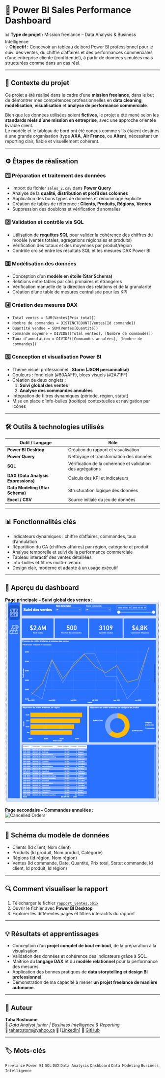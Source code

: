 # 💼 Power BI Sales Performance Dashboard

📊 **Type de projet :** Mission freelance – Data Analysis & Business Intelligence  
💡 **Objectif :** Concevoir un tableau de bord Power BI professionnel pour le suivi des ventes, du chiffre d’affaires et des performances commerciales d’une entreprise cliente (confidentiel), à partir de données simulées mais structurées comme dans un cas réel.

---

## 🧭 Contexte du projet

Ce projet a été réalisé dans le cadre d’une **mission freelance**, dans le but de démontrer mes compétences professionnelles en **data cleaning**, **modélisation**, **visualisation** et **analyse de performance commerciale**.  

Bien que les données utilisées soient **fictives**, le projet a été mené selon les **standards réels d’une mission en entreprise**, avec une approche orientée livrable client.  
Le modèle et le tableau de bord ont été conçus comme s’ils étaient destinés à une grande organisation (type **AXA**, **Air France**, ou **Alten**), nécessitant un reporting clair, fiable et visuellement cohérent.

---

## ⚙️ Étapes de réalisation

### 1️⃣ Préparation et traitement des données
- Import du fichier `sales_2.csv` dans **Power Query**  
- Analyse de la **qualité, distribution et profil des colonnes**  
- Application des bons types de données et renommage explicite  
- Création de tables de référence : **Clients, Produits, Régions, Ventes**  
- Suppression des doublons et vérification d’anomalies

### 2️⃣ Validation et contrôle via SQL
- Utilisation de **requêtes SQL** pour valider la cohérence des chiffres du modèle (ventes totales, agrégations régionales et produits)  
- Vérification des totaux et des moyennes par produit/région  
- Contrôle croisé entre les résultats SQL et les mesures DAX Power BI

### 3️⃣ Modélisation des données
- Conception d’un **modèle en étoile (Star Schema)**  
- Relations entre tables par clés primaires et étrangères  
- Vérification manuelle de la direction des relations et de la granularité  
- Création d’une table de mesures centralisée pour les KPI

### 4️⃣ Création des mesures DAX
- `Total ventes = SUM(Ventes[Prix total])`  
- `Nombre de commandes = DISTINCTCOUNT(Ventes[Id commande])`  
- `Quantité vendue = SUM(Ventes[Quantité])`  
- `Commande moyenne = DIVIDE([Total ventes], [Nombre de commandes])`  
- `Taux d’annulation = DIVIDE([Commandes annulées], [Nombre de commandes])`

### 5️⃣ Conception et visualisation Power BI
- Thème visuel professionnel : **Storm (JSON personnalisé)**  
- Couleurs : fond clair (#80AAFF), blocs visuels (#2A71FF)  
- Création de deux onglets :
  1. **Suivi global des ventes**
  2. **Analyse des commandes annulées**
- Intégration de filtres dynamiques (période, région, statut)
- Mise en place d’info-bulles (tooltips) contextuelles et navigation par icônes


---

## 🛠️ Outils & technologies utilisés

| Outil / Langage | Rôle |
|------------------|------|
| **Power BI Desktop** | Création du rapport et visualisation |
| **Power Query** | Nettoyage et transformation des données |
| **SQL** | Vérification de la cohérence et validation des agrégations |
| **DAX (Data Analysis Expressions)** | Calculs des KPI et indicateurs |
| **Data Modeling (Star Schema)** | Structuration logique des données |
| **Excel / CSV** | Source initiale du jeu de données |

---

## 📊 Fonctionnalités clés

- Indicateurs dynamiques : chiffre d’affaires, commandes, taux d’annulation  
- Répartition du CA (chiffres affaires) par région, catégorie et produit  
- Analyse temporelle et suivi de la performance commerciale  
- Tableau interactif des ventes détaillées  
- Info-bulles et filtres multi-niveaux  
- Design clair, moderne et adapté à un usage exécutif

---

## 📸 Aperçu du dashboard

**Page principale – Suivi global des ventes :**  
![Dashboard Overview](./Images/Page_principal_suivi_ventes.PNG)

**Page secondaire – Commandes annulées :**  
![Cancelled Orders](./Images/Page_secondaire_Commande_annulées.PNG)

---

## 🧩 Schéma du modèle de données

- Clients (Id client, Nom client)
- Produits (Id produit, Nom produit, Catégorie)
- Régions (Id région, Nom région)
- Ventes (Id commande, Date, Quantité, Prix total, Statut commande, Id client, Id produit, Id région)

---

## 🔍 Comment visualiser le rapport

1. Télécharger le fichier [`rapport_ventes.pbix`](./Rapport/rapport_ventes.pbix)  
2. Ouvrir le fichier avec **Power BI Desktop**  
3. Explorer les différentes pages et filtres interactifs du rapport  

---

## 💡 Résultats et apprentissages

- Conception d’un **projet complet de bout en bout**, de la préparation à la visualisation.  
- Validation des données et cohérence des indicateurs grâce à SQL.  
- Maîtrise du **langage DAX** et du **modèle relationnel** pour la performance des mesures.  
- Application des bonnes pratiques de **data storytelling et design BI professionnel**.  
- Démonstration de ma capacité à mener **un projet freelance de manière autonome**.

---

## 👤 Auteur

**Taha Rostoume**  
📍 *Data Analyst junior | Business Intelligence & Reporting*  
📧 taharostom@yahoo.ca 
🔗 [[LinkedIn](https://www.linkedin.com/in/taha-rostoume/)]
🔗 [GitHub](https://github.com/Rostaa13)

---

## 🏷️ Mots-clés
`Freelance` `Power BI` `SQL` `DAX` `Data Analysis` `Dashboard` `Data Modeling` `Business Intelligence`
